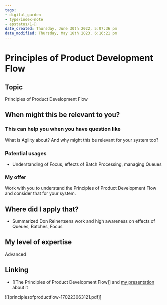 ```yaml
---
tags: 
- digital_garden
- type/index-note
- epstatus/1-🌱
date_created: Thursday, June 30th 2022, 5:07:36 pm
date_modified: Thursday, May 18th 2023, 6:16:21 pm
---
```

# Principles of Product Development Flow
## Topic

Principles of Product Development Flow

## When might this be relevant to you?

### This can help you when you have question like

What is Agility about? And why might this be relevant for your system too?

### Potential usages

-   Understanding of Focus, effects of Batch Processing, managing Queues
    

### My offer

Work with you to understand the Principles of Product Development Flow and consider that for your system.

## Where did I apply that?

-   Summarized Don Reinertsens work and high awareness on effects of Queues, Batches, Focus
    

## My level of expertise

Advanced


## Linking
+ [[The Principles of Product Development Flow]] and [my presentation](https://www.slideshare.net/SebastianRadics/the-principles-of-product-development-flow-a-summary) about it 

![[principlesofproductflow-170223063121.pdf]]